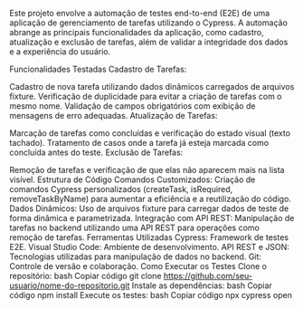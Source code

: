 Este projeto envolve a automação de testes end-to-end (E2E) de uma aplicação de gerenciamento de tarefas utilizando o Cypress. A automação abrange as principais funcionalidades da aplicação, como cadastro, atualização e exclusão de tarefas, além de validar a integridade dos dados e a experiência do usuário.

Funcionalidades Testadas
Cadastro de Tarefas:

Cadastro de nova tarefa utilizando dados dinâmicos carregados de arquivos fixture.
Verificação de duplicidade para evitar a criação de tarefas com o mesmo nome.
Validação de campos obrigatórios com exibição de mensagens de erro adequadas.
Atualização de Tarefas:

Marcação de tarefas como concluídas e verificação do estado visual (texto tachado).
Tratamento de casos onde a tarefa já esteja marcada como concluída antes do teste.
Exclusão de Tarefas:

Remoção de tarefas e verificação de que elas não aparecem mais na lista visível.
Estrutura de Código
Comandos Customizados: Criação de comandos Cypress personalizados (createTask, isRequired, removeTaskByName) para aumentar a eficiência e a reutilização do código.
Dados Dinâmicos: Uso de arquivos fixture para carregar dados de teste de forma dinâmica e parametrizada.
Integração com API REST: Manipulação de tarefas no backend utilizando uma API REST para operações como remoção de tarefas.
Ferramentas Utilizadas
Cypress: Framework de testes E2E.
Visual Studio Code: Ambiente de desenvolvimento.
API REST e JSON: Tecnologias utilizadas para manipulação de dados no backend.
Git: Controle de versão e colaboração.
Como Executar os Testes
Clone o repositório:
bash
Copiar código
git clone https://github.com/seu-usuario/nome-do-repositorio.git
Instale as dependências:
bash
Copiar código
npm install
Execute os testes:
bash
Copiar código
npx cypress open
